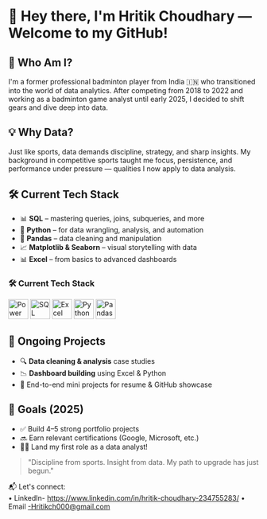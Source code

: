 # 👋 Hey there, I'm Hritik Choudhary — Welcome to my GitHub!

## 🧠 Who Am I?

I'm a former professional badminton player from India 🇮🇳 who transitioned into the world of data analytics. After competing from 2018 to 2022 and working as a badminton game analyst until early 2025,
I decided to shift gears and dive deep into data.

## 💡 Why Data?

Just like sports, data demands discipline, strategy, and sharp insights. My background in competitive sports taught me focus, persistence, and performance under pressure 
— qualities I now apply to data analysis.

## 🛠️ Current Tech Stack

- 📊 **SQL** – mastering queries, joins, subqueries, and more
- 🐍 **Python** – for data wrangling, analysis, and automation
- 🐼 **Pandas** – data cleaning and manipulation
- 📈 **Matplotlib & Seaborn** – visual storytelling with data
- 📊 **Excel** – from basics to advanced dashboards
### 🛠️ Current Tech Stack

<p align="left">
  <!-- Power BI (custom logo) -->
  <img src="https://upload.wikimedia.org/wikipedia/commons/c/cf/New_Power_BI_Logo.svg" alt="Power BI" width="40" height="40"/>
  
  <!-- SQL (MySQL icon) -->
  <img src="https://cdn.jsdelivr.net/gh/devicons/devicon/icons/mysql/mysql-original.svg" alt="SQL" width="40" height="40"/>
  
  <!-- Excel (Microsoft icon) -->
  <img src="https://upload.wikimedia.org/wikipedia/commons/7/73/Microsoft_Excel_2013_logo.svg" alt="Excel" width="40" height="40"/>
  
  <!-- Python -->
  <img src="https://cdn.jsdelivr.net/gh/devicons/devicon/icons/python/python-original.svg" alt="Python" width="40" height="40"/>
  
  <!-- Pandas -->
  <img src="https://cdn.jsdelivr.net/gh/devicons/devicon/icons/pandas/pandas-original.svg" alt="Pandas" width="40" height="40"/>
</p>

## 🚧 Ongoing Projects

- 🔍 **Data cleaning & analysis** case studies
- 📉 **Dashboard building** using Excel & Python
- 📂 End-to-end mini projects for resume & GitHub showcase

## 📌 Goals (2025)

- ✅ Build 4–5 strong portfolio projects
- 🔜 Earn relevant certifications (Google, Microsoft, etc.)
- 🧑‍💻 Land my first role as a data analyst!


> "Discipline from sports. Insight from data. My path to upgrade has just begun."

📬 Let's connect:  
• LinkedIn- https://www.linkedin.com/in/hritik-choudhary-234755283/ 
• Email -Hritikch000@gmail.com
